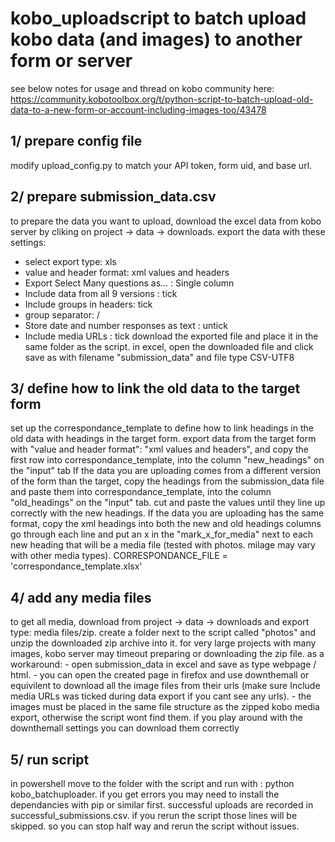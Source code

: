 # kobo_uploadscript to batch upload kobo data (and images) to another form or server
see below notes for usage and thread on kobo community here: https://community.kobotoolbox.org/t/python-script-to-batch-upload-old-data-to-a-new-form-or-account-including-images-too/43478

1/ prepare config file
----------------------
modify upload_config.py to match your API token, form uid, and base url.


2/ prepare submission_data.csv
------------------------------
to prepare the data you want to upload, download the excel data from kobo server by cliking on project -> data -> downloads.
export the data with these settings: 
*   select export type: xls
*   value and header format: xml values and headers
*   Export Select Many questions as… : Single column
*   Include data from all 9 versions : tick
*   Include groups in headers: tick
*   group separator: /
*   Store date and number responses as text : untick
*   Include media URLs : tick
download the exported file and place it in the same folder as the script.
in excel, open the downloaded file and click save as  with filename "submission_data" and file type CSV-UTF8

3/ define how to link the old data to the target form
-----------------------------------------------------
set up the correspondance_template to define how to link headings in the old data with headings in the target form. 
export data from the target form with "value and header format": "xml values and headers", and copy the first row into correspondance_template, into the column "new_headings" on the "input" tab
If the data you are uploading comes from a different version of the form than the target, copy the headings from the submission_data file and paste them into correspondance_template, into the column "old_headings" on the "input" tab. cut and paste the values until they line up correctly with the new headings.
If the data you are uploading has the same format, copy the xml headings into both the new and old headings columns
go through each line and put an x in the "mark_x_for_media" next to each new heading that will be a media file (tested with photos. milage may vary with other media types).
CORRESPONDANCE_FILE = 'correspondance_template.xlsx'

4/ add any media files
----------------------
to get all media, download from project -> data -> downloads and export type: media files/zip. 
create a folder next to the script called "photos" and unzip the downloaded zip archive into it.
for very large projects with many images, kobo server may timeout preparing or downloading the zip file. as a workaround:
	- open submission_data in excel and save as type webpage / html. 
	- you can open the created page in firefox and use downthemall or equivilent to download all the image files from their urls (make sure Include media URLs was ticked during data export if you cant see any urls). 
	- the images must be placed in the same file structure as the zipped kobo media export, otherwise the script wont find them. if you play around with the downthemall settings you can download them correctly

5/ run script
-------------
in powershell move to the folder with the script and run with :
python kobo_batchuploader.
if you get errors you may need to install the dependancies with pip or similar first.
successful uploads are recorded in successful_submissions.csv. if you rerun the script those lines will be skipped. so you can stop half way and rerun the script without issues.

